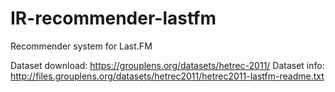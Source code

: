 # IR-recommender-lastfm
Recommender system for Last.FM

Dataset download: https://grouplens.org/datasets/hetrec-2011/
Dataset info: http://files.grouplens.org/datasets/hetrec2011/hetrec2011-lastfm-readme.txt
